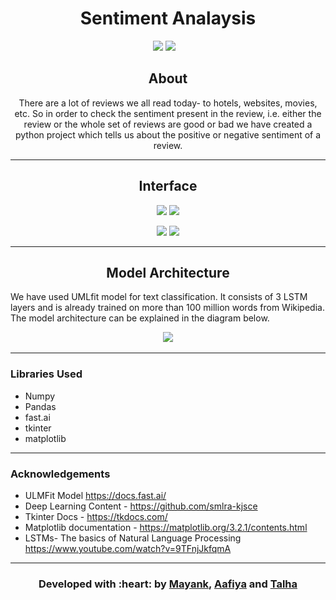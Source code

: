 <p align="center"
<img src ="https://github.com/Aafiya-H/Python-Sentiment-Analysis/blob/master/Images/LOGO_cropped.png">
</p>

<h1 align = 'center'> Sentiment Analaysis 
</h1>

&emsp;&emsp;&emsp;&emsp;&emsp;&emsp;&emsp;&emsp;&emsp;&emsp;&emsp;&emsp;&emsp;&emsp;&emsp;&emsp; [![](https://img.shields.io/badge/Made_with-fast.ai-blue?style=for-the-badge)](https://docs.fast.ai/)
[![](https://img.shields.io/badge/Made_with-tkinter-blue?style=for-the-badge)](https://docs.python.org/3/library/tk.html)


<h2 align='center'>
About 
</h2>
<p align='center'>
There are a lot of reviews we all read today- to hotels, websites, movies, etc. So in order to check the sentiment present in the review, i.e. either the review or the whole set of reviews are good or bad we have created a python project which tells us about the positive or negative sentiment of a review. 
</p>

-----------------------------------

<h2 align='center'>
Interface 
</h2>
<p align="center">
  <img src ="./assets/website.gif" width = 250px>
  <img src ="./assets/website.gif" width = 250px>
</p>
<p align="center">
  <img src ="./assets/website.gif" width = 250px>
  <img src ="./assets/website.gif" width = 250px>
</p>


-----------------------------------

<h2 align='center'>
Model Architecture
</h2>
<p align="left">
  We have used  UMLfit model for text classification. It consists of 3 LSTM layers and is already trained on more than 100 million words from Wikipedia. The model architecture can be explained in the diagram below. 
</p>
<p align="center">
<img src ="./assets/website.gif" width = 500px>
</p>

-----------------------------------

### Libraries Used 

- Numpy
- Pandas
- fast.ai
- tkinter 
- matplotlib

-----------------------------------

### Acknowledgements 

- ULMFit Model https://docs.fast.ai/
- Deep Learning Content - https://github.com/smlra-kjsce
- Tkinter Docs - https://tkdocs.com/
- Matplotlib documentation - https://matplotlib.org/3.2.1/contents.html 
- LSTMs- The basics of Natural Language Processing https://www.youtube.com/watch?v=9TFnjJkfqmA 

-----------------------------------

<h3 align="center"><b>Developed with :heart: by <a href="https://github.com/m607stars">Mayank</a>, <a href="https://github.com/Aafiya-H">Aafiya</a> and <a href="https://github.com/talha1503">Talha</a></b></h1>

